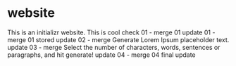 # website

This is an initializr website.
This is cool
check 01 - merge 01
update 01 - merge 01 stored
update 02 - merge Generate Lorem Ipsum placeholder text.
update 03 - merge Select the number of characters, words, sentences or paragraphs, and hit generate!
update 04 - merge 04 final update
